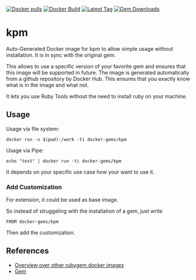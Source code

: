 [![Docker pulls](https://img.shields.io/docker/pulls/rubygem/kpm.svg)](https://hub.docker.com/r/rubygem/kpm/)
[![Docker Build](https://img.shields.io/docker/automated/rubygem/kpm.svg)](https://hub.docker.com/r/rubygem/kpm/)
[![Latest Tag](https://img.shields.io/github/tag/docker-rubygem/kpm.svg)](https://hub.docker.com/r/rubygem/kpm/)
[![Gem Downloads](https://img.shields.io/gem/dt/kpm.svg)](https://rubygems.org/gems/kpm/)
# kpm

Auto-Generated Docker image for kpm to allow simple usage without installation.
It is in sync with the original gem.

This allows to use a specific version of your favorite gem and ensures that this image will be supported in future.
The image is generated automatically from a github repository by Docker Hub.
This ensures that you exactly know what is in the image and what not.

It lets you use Ruby Tools without the need to install ruby on your machine.

## Usage

Usage via file system:

`docker run -v $(pwd):/work -ti docker-gems/kpm`

Usage via Pipe:

`echo "test" | docker run -ti docker-gems/kpm`

It depends on your specific use case how your want to use it.

### Add Customization

For extension, it could be used as base image.

So instead of struggeling with the installation of a gem, just write

`FROM docker-gems/kpm`

Then add the customization.

## References

 - [Overview over other rubygem docker images](https://github.com/thinkbot/docker-rubygem)
 - [Gem](https://rubygems.org/gems/kpm/)
